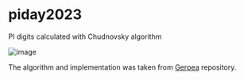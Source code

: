 # piday2023

PI digits calculated with Chudnovsky algorithm

![image](https://user-images.githubusercontent.com/20493065/225018924-73a6ebed-0d9e-49cc-b7c8-6bd8d63de54a.png)

The algorithm and implementation was taken from [Gerpea](https://github.com/Gerpea/pi) repository.
